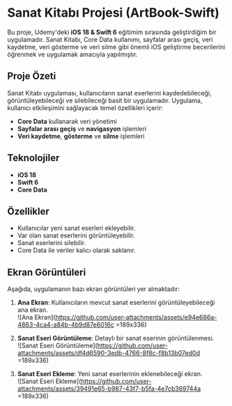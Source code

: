 # Sanat Kitabı Projesi (ArtBook-Swift)

Bu proje, Udemy'deki **iOS 18 & Swift 6** eğitimim sırasında geliştirdiğim bir uygulamadır. Sanat Kitabı, Core Data kullanımı, sayfalar arası geçiş, veri kaydetme, veri gösterme ve veri silme gibi önemli iOS geliştirme becerilerini öğrenmek ve uygulamak amacıyla yapılmıştır.

## Proje Özeti

Sanat Kitabı uygulaması, kullanıcıların sanat eserlerini kaydedebileceği, görüntüleyebileceği ve silebileceği basit bir uygulamadır. Uygulama, kullanıcı etkileşimini sağlayacak temel özellikleri içerir:

- **Core Data** kullanarak veri yönetimi
- **Sayfalar arası geçiş** ve **navigasyon** işlemleri
- **Veri kaydetme**, **gösterme** ve **silme** işlemleri

## Teknolojiler

- **iOS 18**
- **Swift 6**
- **Core Data**

## Özellikler

- Kullanıcılar yeni sanat eserleri ekleyebilir.
- Var olan sanat eserlerini görüntüleyebilir.
- Sanat eserlerini silebilir.
- Core Data ile veriler kalıcı olarak saklanır.

## Ekran Görüntüleri

Aşağıda, uygulamanın bazı ekran görüntüleri yer almaktadır:

1. **Ana Ekran**: Kullanıcıların mevcut sanat eserlerini görüntüleyebileceği ana ekran.  
   ![Ana Ekran](https://github.com/user-attachments/assets/e94e686a-4863-4ca4-a84b-4b9d87e6016c =189x336)

2. **Sanat Eseri Görüntüleme**: Detaylı bir sanat eserinin görüntülenmesi.  
   ![Sanat Eseri Görüntüleme](https://github.com/user-attachments/assets/df4d6590-3edb-4766-8f8c-f8b13b07ed0d =189x336)

3. **Sanat Eseri Ekleme**: Yeni sanat eserlerinin eklenebileceği ekran.  
   ![Sanat Eseri Ekleme](https://github.com/user-attachments/assets/39491e65-b987-43f7-b5fa-4e7cb369744a =189x336)
